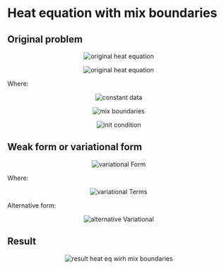 # Heat equation with mix boundaries

## Original problem

<p align="center">
  <img src="https://github.com/planelles20/fenics-examples/blob/master/img/heatMixBounderies/heatMixOriginalForm.gif?raw=true" alt="original heat equation"/>
</p>

<p align="center">
  <img src="https://github.com/planelles20/fenics-examples/blob/master/img/heatDirichlet/domain.gif?raw=true" alt="original heat equation"/>
</p>

Where:

<p align="center">
  <img src="https://github.com/planelles20/fenics-examples/blob/master/img/heatDirichlet/data.gif?raw=true" alt="constant data"/>
</p>

<p align="center">
  <img src="https://github.com/planelles20/fenics-examples/blob/master/img/heatNaturalNeumann/NaturalNeumannBoundaries.gif?raw=true" alt="mix boundaries"/>
</p>

<p align="center">
  <img src="https://github.com/planelles20/fenics-examples/blob/master/img/heatDirichlet/initCondition.gif?raw=true" alt="init condition"/>
</p>


## Weak form or variational form

<p align="center">
  <img src="https://github.com/planelles20/fenics-examples/blob/master/img/heatDirichlet/variationalForm.gif?raw=true" alt="variational Form"/>
</p>

Where:

<p align="center">
  <img src="https://github.com/planelles20/fenics-examples/blob/master/img/heatMixBounderies/heatMixVariationalForm.gif?raw=true" alt="variational Terms"/>
</p>

Alternative form:
<p align="center">
  <img src="https://github.com/planelles20/fenics-examples/blob/master/img/heatMixBounderies/alternativeVariationalForm.gif?raw=true" alt="alternative Variational"/>
</p>


## Result

<p align="center">
  <img src="https://github.com/planelles20/fenics-examples/blob/master/heatMixBounderies/result/result.gif?raw=true" alt="result heat eq wirh mix boundaries"/>
</p>
